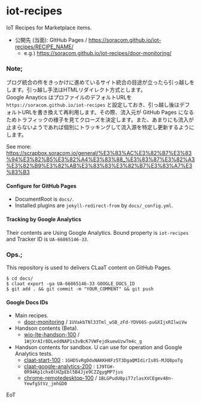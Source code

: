 # iot-recipes

IoT Recipes for Marketplace items.

- 公開先 (当面): GItHub Pages / https://soracom.github.io/iot-recipes/RECIPE_NAME/
    - e.g.) https://soracom.github.io/iot-recipes/door-monitoring/

### Note;

ブログ統合の件をきっかけに進めているサイト統合の目途が立ったら引っ越しをします。引っ越し手法はHTMLリダイレクト方式とします。  
Google Anaytics はプロファイルのデフォルトURLを `https://soracom.github.io/iot-recipes` と設定しておき、引っ越し後はデフォルトURLを書き換えて再利用します。その際、流入元が GitHub Pages になるためトラフィックの様子を見てクローズを決定します。また、あまりにも流入が止まらないようであれば個別にトラッキングして流入源を特定し更新するようにします。

See more: https://scrapbox.soracom.io/general/%E3%83%AC%E3%82%B7%E3%83%94%E3%82%B5%E3%82%A4%E3%83%88_%E3%83%87%E3%82%A3%E3%82%B9%E3%82%AB%E3%83%83%E3%82%B7%E3%83%A7%E3%83%B3

#### Configure for GitHub Pages

- DocumentRoot is `docs/`.
- Installed plugins are `jekyll-redirect-from` by `docs/_config.yml`.

#### Tracking by Google Analytics

Their contents are Using Google Analytics. Bound property is `iot-recipes` and Tracker ID is `UA-66865146-33`.

### Ops.;

This repository is used to delivers CLaaT content on GitHub Pages.

```
$ cd docs/
$ claat export -ga UA-66865146-33 GOOGLE_DOCS_ID
$ git add . && git commit -m "YOUR_COMMENT" && git push
```

#### Google Docs IDs

- Main recipes.
    - [door-monitoring](https://soracom.github.io/iot-recipes/door-monitoring) / `1UVakbTNl33Tml_wSB_zFd-YDV66S-puGXIjxRIlwiVw`
- Handson contents (Beta).
    - [wio-lte-handson-100](https://soracom.github.io/iot-recipes/wio-lte-handson-100) / `1WjXrAIr8DLeddNAP1s3vBcK7VWFejdkuewUzwTm4c_g`
- Handson contents for sandbox. U can use for operation and Google Analytics tests.
    - [claat-start-100](https://soracom.github.io/iot-recipes/claat-start-100) : `1GHDSvRgDdxNAKKH8Fz5T3DgaQMIdirIs8S-MJQ8poTg`
    - [claat-google-analytics-200](https://soracom.github.io/iot-recipes/claat-google-analytics-200) : `1J9TGH-0R94Kp1chx0lHZpEbl5B4Jje9CZZgygMP7jus`
    - [chrome-remotedesktop-100](https://soracom.github.io/iot-recipes/chrome-remotedesktop-100) / `1BLGPudU0piT7zlasXVCEgmv48n-YewfgStVz_jmhGD0`

EoT
